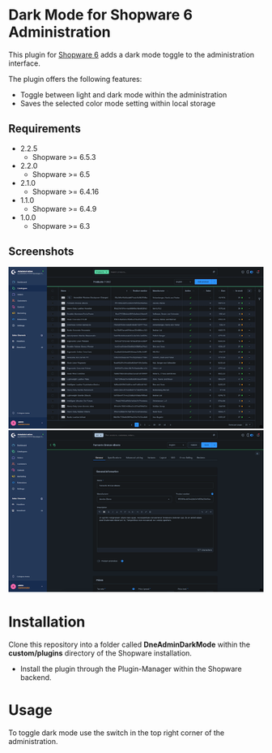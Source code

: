 Dark Mode for Shopware 6 Administration
=====

This plugin for [Shopware 6](https://www.shopware.de) adds a dark mode toggle to the administration interface.

The plugin offers the following features:

* Toggle between light and dark mode within the administration
* Saves the selected color mode setting within local storage

Requirements
-----
* 2.2.5
    * Shopware >= 6.5.3
* 2.2.0
    * Shopware >= 6.5
* 2.1.0
    * Shopware >= 6.4.16
* 1.1.0
    * Shopware >= 6.4.9
* 1.0.0
  * Shopware >= 6.3

Screenshots
-----
![Dark Mode Product Listing](dist/admin-dark-mode-1.png?raw=true)
![Dark Mode Product Editing](dist/admin-dark-mode-2.png?raw=true)

Installation
====
Clone this repository into a folder called **DneAdminDarkMode** within the **custom/plugins** directory of the Shopware installation.

* Install the plugin through the Plugin-Manager within the Shopware backend.

Usage
=====
To toggle dark mode use the switch in the top right corner of the administration.
